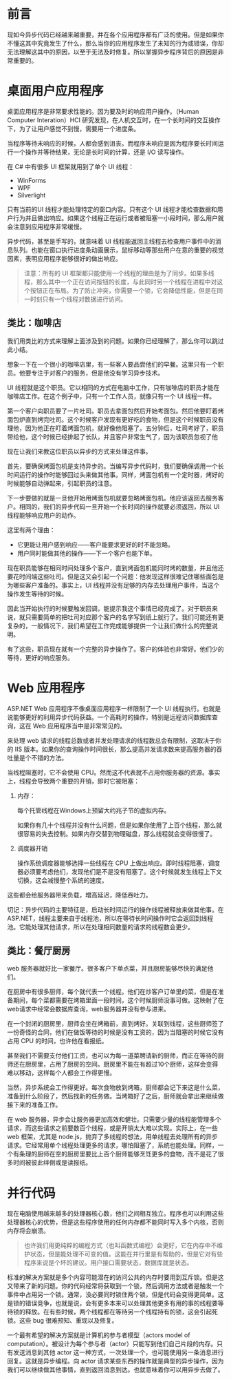 # 前言

现如今异步代码已经越来越重要，并在各个应用程序都有广泛的使用。但是如果你不懂这其中究竟发生了什么，那么当你的应用程序发生了未知的行为或错误，你却无法理解这其中的原因，以至于无法及时修复。所以掌握异步程序背后的原因是非常重要的。

# 桌面用户应用程序

桌面应用程序是非常要求性能的。因为要及时的响应用户操作。（Human Computer Interation）HCI 研究发现，在人机交互时，在一个长时间的交互操作下，为了让用户感觉不到慢，需要用一个进度条。

当程序等待未响应的时候，人都会感到沮丧。而程序未响应是因为程序要长时间运行一个操作并等待结果，无论是长时间的计算，还是 I/O 读写操作。

在 C# 中有很多 UI 框架就用到了单个 UI 线程：

- WinForms
- WPF
- Silverlight

只有当前的UI 线程才能处理特定的窗口内容。只有这个 UI 线程才能检查数据和用户行为并且做出响应。如果这个线程正在运行或者被阻塞一小段时间，那么用户就会注意到应用程序非常缓慢。

异步代码，甚至是手写的，就意味着 UI 线程能返回主线程去检查用户事件中的消息队列。也能在窗口执行进度条动画展示，鼠标移动等那些用户在意的重要的视觉因素，表明应用程序能够很好的做出响应。

> 注意：所有的 UI 框架都只能使用一个线程的理由是为了同步。如果多线程，那么其中一个正在访问按钮的长度，与此同时另一个线程在进程中对这个按钮正在布局。为了防止冲突，你需要一个锁，它会降低性能，但是在同一时刻只有一个线程对数据进行访问。

## 类比：咖啡店

我们用类比的方式来理解上面涉及到的问题。如果你已经理解了，那么你可以跳过此小结。

想象一下在一个很小的咖啡店里，有一些客人要品尝他们的早餐。这里只有一个职员。他要专注于对客户的服务，但是他没有学习异步技术。

UI 线程就是这个职员。它以相同的方式在电脑中工作，只有咖啡店的职员才能在咖啡店工作。在这个例子中，只有一个工作人员，就像只有一个 UI 线程一样。

第一个客户向职员要了一片吐司。职员去拿面包然后开始考面包。然后他要盯着烤面包炉直到烤完吐司。这个时候客户发现有更好吃的食物，但是这个时候职员没有理他，因为他正在盯着烤面包机，就好像他阻塞了。五分钟后，吐司考好了，职员带给他，这个时候已经排起了长队，并且客户非常生气了，因为该职员忽视了他

现在让我们来教这位职员以异步的方式来处理这件事。

首先，要确保烤面包机是支持异步的。当编写异步代码时，我们要确保调用一个长时间运行的操作时能够回过头来做其他事。同样，烤面包机有一个定时器，烤好的时候能够自动弹起来，引起职员的注意。

下一步要做的就是一旦他开始用烤面包机就要忽略烤面包机。他应该返回去服务客户。相同的，我们的异步代码一旦开始一个长时间的操作就要必须返回，所以 UI 线程能够响应用户的动作。

这里有两个理由：

- 它更能让用户感到响应——客户能要求更好的时不能忽略。
- 用户同时能做其他的操作——下一个客户也能下单。

现在职员能够在相同时间处理多个客户，直到烤面包机能同时烤的数量，并且他还要花时间端这些吐司。但是这又会引起一个问题：他发现这样很难记住哪些面包是为哪些客户准备的。事实上，UI 线程并没有足够的内存去处理用户事件，当这个操作发生等待的时候。

因此当开始执行的时候要触发回调，能提示我这个事情已经完成了。对于职员来说，就只需要简单的把吐司对应那个客户的名字写到纸上就行了。我们可能还有更复杂的，一般情况下，我们希望在工作完成能够提供一个让我们做什么的完整说明。

有了这些，职员现在就有一个完整的异步操作了。客户的体验也非常好。他们少的等待，更好的响应服务。

# Web 应用程序

ASP.NET Web 应用程序不像桌面应用程序一样限制了一个 UI 线程执行。也就是说能够更好的利用异步代码获益。一个高耗时的操作，特别是远程访问数据库查询，这在 Web 应用程序当中是非常常见的。

来处理 web 请求的线程总数或者并发处理请求的线程数总会有限制，这取决于你的 IIS 版本。如果你的查询操作时间很长，那么提高并发请求数来提高服务器的吞吐量是个不错的方法。

当线程阻塞时，它不会使用 CPU。然而这不代表就不占用你服务器的资源。事实上，线程会导致两个重要的开销，即时它被阻塞：

1. 内存：

   每个托管线程在Windows上预留大约兆子节的虚拟内存。

   如果你有几十个线程并没有什么问题，但是如果你使用了上百个线程，那么就很容易的失去控制。如果内存交替到物理磁盘，那么线程就会变得很慢了。

2. 调度器开销

   操作系统调度器能够选择一些线程在 CPU 上做出响应。即时线程阻塞，调度器必须要考虑他们，发现他们是不是没有阻塞了。这个时候就发生线程上下文切换，这会减慢整个系统的速度。

这些都会给服务器带来负载，增高延迟，降低吞吐力。

切记：异步代码的主要特征是，启动长时间运行的操作线程被释放来做其他事。在 ASP.NET，线程主要来自于线程池，所以在等待长时间操作时它会返回到线程池。它能处理其他请求，所以在处理相同数量的请求的线程数会更少。

## 类比：餐厅厨房

web 服务器就好比一家餐厅。很多客户下单点菜，并且厨房能够尽快的满足他们。

在厨房中有很多厨师，每个就代表一个线程。他们在炒客户订单里的菜，但是在准备期间，每个菜都需要在烤箱里面一段时间，这个时候厨师没事可做。这映射了在 web请求中经常会数据库查询，web服务器并没有参与进来。

在一个封闭的厨房里，厨师会坐在烤箱前，直到烤好。关联到线程，这些厨师签了一份奇怪的合同，他们在做饭等待的时候是没有工资的，因为当阻塞的时候它没有占用 CPU 的时间，也许他在看报纸。

甚至我们不需要支付他们工资，也可以为每一道菜聘请新的厨师，而正在等待的厨师还在厨房里，占用了厨房的空间。厨房里不能在有超过10个厨师，这样会变得难以移动，这样每个人都会工作得更慢。

当然，异步系统会工作得更好。每次食物放到烤箱，厨师都会记下来这是什么菜，准备到什么阶段了，然后找新的任务做。当烤箱好了之后，厨师就会拿出来继续做接下来的准备工作。

在 web 服务器，异步会让服务器更加高效和健壮。只需要少量的线程能管理多个请求，而这些请求之前要数百个线程，或是开销太大难以实现。实际上，在一些 web 框架，尤其是 node.js，抛弃了多线程的想法，用单线程去处理所有的异步请求。它经常用单个线程处理更多的请求，哪怕阻塞了，系统也能处理。同样，一个有条理的厨师在空的厨房里要比上百个厨师能够烹饪更多的食物，而不是花了很多时间被彼此绊倒或是读报纸。

# 并行代码

现在电脑使用越来越多的处理器核心数，他们之间相互独立。程序也可以利用这些处理器核心的优势，但是这些程序使用的任何内存都不能同时写入多个内核，否则内存将会崩溃。

> 也许我们用更纯粹的编程方式（也叫函数式编程）会更好，它在内存中不维护状态，但是能处理不可变的值。这能在并行里是有帮助的，但是它对有些程序来说是个坏的建议。用户接口需要状态，数据库就是状态。

标准的解决方案就是多个内容可能潜在的访问公共的内存时要用到互斥锁。但是这又带来了新的问题。你的代码经常将获取到一个锁，然后调用方法或者是触发一个事件中占用另一个锁。通常，没必要同时锁住两个锁，但是代码会变得更简单。这是锁的错误竞争，也就是说，会有更多本来可以处理其他更多有用的事的线程要等待锁的释放。在有些时候，两个线程都在等待另一个线程持有的锁，这会引起死锁。这些 bug 很难预知、重现以及修复。

一个最有希望的解决方案就是计算机的参与者模型（actors model of computation）。被设计为每个参与者（actor）只能写到他们自己片段的内存。只有发送消息到其他 actor 这一种方式，一次处理一个，也可能使用另一条消息进行回复。这就是异步编程。向 actor 请求某些东西的操作就是典型的异步操作，因为我们可以继续做其他事情，直到返回消息到达。也就意味着你可以用异步去做了。

